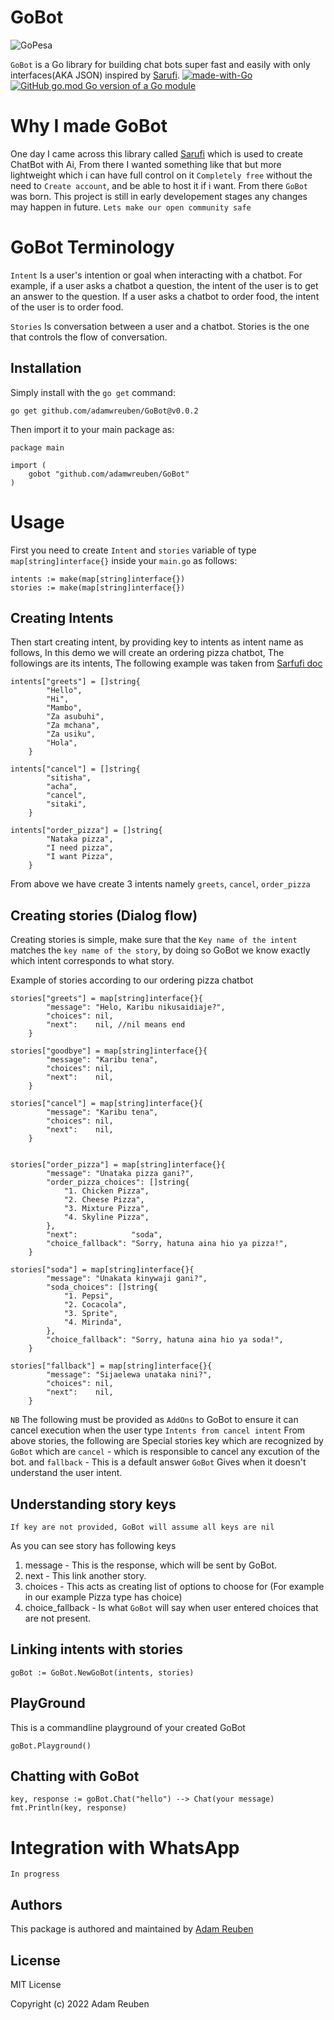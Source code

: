 GoBot
=======
![GoPesa](https://storage.googleapis.com/gopherizeme.appspot.com/gophers/11fa3afd6080dae6903dc359e42990d68657e17a.png)

``GoBot`` is a Go library for building chat bots super fast and easily with only interfaces(AKA JSON) inspired by [Sarufi](https://docs.sarufi.io/). 
[![made-with-Go](https://img.shields.io/badge/Made%20with-Go-1f425f.svg)](https://go.dev/)
[![GitHub go.mod Go version of a Go module](https://img.shields.io/github/go-mod/go-version/gomods/athens.svg)](https://github.com/adamwreuben/GoBot)


# Why I made GoBot
One day I came across this library called [Sarufi](https://docs.sarufi.io/) which is used to create ChatBot with Ai, From there I wanted something like that but more lightweight which i can have full control on it ``Completely free`` without the need to `Create account`, and be able to host it if i want. From there ``GoBot`` was born. This project is still in early developement stages any changes may happen in future. ``Lets make our open community safe``

GoBot Terminology
====================

``Intent``  Is a user's intention or goal when interacting with a chatbot. For example, if a user asks a chatbot a question, the intent of the user is to get an answer to the question. If a user asks a chatbot to order food, the intent of the user is to order food.

``Stories`` Is conversation between a user and a chatbot. Stories is the one that controls the flow of conversation.



## Installation

Simply install with the `go get` command:
```
go get github.com/adamwreuben/GoBot@v0.0.2
```
Then import it to your main package as:
```
package main

import (
	gobot "github.com/adamwreuben/GoBot"
)
```


# Usage
First you need to create ``Intent`` and ``stories`` variable of type ``map[string]interface{}`` inside your ``main.go`` as follows:
```
intents := make(map[string]interface{})
stories := make(map[string]interface{})

```

## Creating Intents
Then start creating intent, by providing key to intents as intent name as follows, In this demo we will create an ordering pizza chatbot, The followings are its intents, The following example was taken from [Sarfufi doc](https://docs.sarufi.io/docs/Getting%20started%20/create-a-simple-chatbot)

```
intents["greets"] = []string{
		"Hello",
		"Hi",
		"Mambo",
		"Za asubuhi",
		"Za mchana",
		"Za usiku",
		"Hola",
	}

intents["cancel"] = []string{
		"sitisha",
		"acha",
		"cancel",
		"sitaki",
	}

intents["order_pizza"] = []string{
		"Nataka pizza",
		"I need pizza",
		"I want Pizza",
	}

```

From above we have create 3 intents namely ``greets``,   ``cancel``,  ``order_pizza``

## Creating stories (Dialog flow)
Creating stories is simple, make sure that the ``Key name of the intent`` matches the ``key name of the story``, by doing so GoBot we know exactly which intent corresponds to what story.

Example of stories according to our ordering pizza chatbot

```
stories["greets"] = map[string]interface{}{
		"message": "Helo, Karibu nikusaidiaje?",
		"choices": nil,
		"next":    nil, //nil means end
	}

stories["goodbye"] = map[string]interface{}{
		"message": "Karibu tena",
		"choices": nil,
		"next":    nil,
	}

stories["cancel"] = map[string]interface{}{
		"message": "Karibu tena",
		"choices": nil,
		"next":    nil,
	}

	
stories["order_pizza"] = map[string]interface{}{
		"message": "Unataka pizza gani?",
		"order_pizza_choices": []string{
			"1. Chicken Pizza",
			"2. Cheese Pizza",
			"3. Mixture Pizza",
			"4. Skyline Pizza",
		},
		"next":            "soda",
		"choice_fallback": "Sorry, hatuna aina hio ya pizza!",
	}

stories["soda"] = map[string]interface{}{
		"message": "Unakata kinywaji gani?",
		"soda_choices": []string{
			"1. Pepsi",
			"2. Cocacola",
			"3. Sprite",
			"4. Mirinda",
		},
		"choice_fallback": "Sorry, hatuna aina hio ya soda!",
	}

stories["fallback"] = map[string]interface{}{
		"message": "Sijaelewa unataka nini?",
		"choices": nil,
		"next":    nil,
	}

```

``NB`` The following must be provided as ``AddOns`` to GoBot to ensure it can cancel execution when the user type ``Intents from cancel intent``
From above stories, the following are Special stories key which are recognized by ``GoBot`` which are ``cancel`` - which is responsible to cancel any excution of the bot. and ``fallback`` - This is a default answer ``GoBot`` Gives when it doesn't understand the user intent.

## Understanding story keys
```
If key are not provided, GoBot will assume all keys are nil
```
As you can see story has following keys
1. message - This is the response, which will be sent by GoBot.
2. next - This link another story.
3. choices - This acts as creating list of options to choose for (For example in our example Pizza type has choice)
4. choice_fallback - Is what ``GoBot`` will say when user entered choices that are not present.


## Linking intents with stories
```
goBot := GoBot.NewGoBot(intents, stories)

```

## PlayGround
This is a commandline playground of your created GoBot
```
goBot.Playground()

```

## Chatting with GoBot
```
key, response := goBot.Chat("hello") --> Chat(your message)
fmt.Println(key, response)

```

# Integration with WhatsApp
```
In progress
```


## Authors

This package is authored and maintained by [Adam Reuben](https://github.com/adamwreuben/GoBot)

## License

MIT License

Copyright (c) 2022 Adam Reuben
